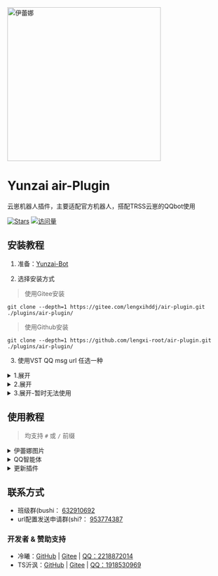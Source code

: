 
  <picture>
    <img height="350" alt="伊蕾娜" src="https://gd-hbimg.huaban.com/376b918e109d20d83556a9d76c7b2e91dbfede1dd3d24-Tkqbpl">
  </picture>
  
# Yunzai air-Plugin

云崽机器人插件，主要适配官方机器人，搭配TRSS云崽的QQbot使用

[![Stars](https://img.shields.io/github/stars/lengxi-root/air-plugin?color=yellow&label=收藏)](../../stargazers)
[![访问量](https://profile-counter.glitch.me/lengxi-root-air-plugin/count.svg)](https://github.com/lengxi-root/air-plugin)

</div>

## 安装教程

1. 准备：[Yunzai-Bot](https://github.com/TimeRainStarSky/Yunzai)

2. 选择安装方式

> 使用Gitee安装
```
git clone --depth=1 https://gitee.com/lengxihddj/air-plugin.git ./plugins/air-plugin/
```

> 使用Github安装
```
git clone --depth=1 https://github.com/lengxi-root/air-plugin.git ./plugins/air-plugin/
```

3. 使用VST QQ msg url 任选一种

<details><summary>1.展开</summary>
<br>
  
请进入群聊953774387 发送下方消息 appid换成自己机器人的appid
```
#校验appid
```

进行创建你机器人appid的校验文件，进入机器人后台把
```
vst.elaina.cn/url
```
输入进 消息url配置 然后在锅巴设置里 把下面内容输入到 消息url配置
```
https://vst.qqmsg.cn/url?url=
```

</details>
<details><summary>2.展开</summary>
<br>
  
注意：需要备案域名和ssl证书<br>
进入库内 main/php/ 将url整体放到网站根目录
先把校验文件下载到网站根目录，然后将你的域名网站添加到
```
QQ开放平台-机器人-开发设置-消息url配置
```
然后将你的网站按下方加入到消息url配置中，
```
你的网站域名/url
```

进锅巴添加把你的网站添加到消息url配置中
```
https://你的网站域名/url?url=
```

</details>

<details><summary>3.展开-暂时无法使用</summary>
<br>
  
带上自己的机器人appid进入该网站
```
https://url.oxoll.cn?appid=你的appid
```

进入机器人后台把下方内容输入进 消息url配置
```
url.oxoll.cn/url
```

然后在锅巴设置里 把下方内容输入到 消息url配置
```
https://url.oxoll.cn/url?qqbotid=需要替换的appid&url=
```
记得appid提前换成自己机器人的appid

</details>


## 使用教程

> 均支持 `#` 或 `/` 前缀

<details><summary>伊蕾娜图片</summary>

- `#随机伊蕾娜`
- `#表情伊蕾娜`
- `#今日伊蕾娜`

</details>

<details><summary>QQ智能体</summary>

- chat功能需要在[腾讯元器](https://yuanqi.tencent.com/)申请智能体
- 按照调用示例所给的东西填入config
- "user_id: 智能体用户id，在调用示例里面查看user_id"
- "appid: 智能体id, token: 智能体token"

- #CE + `问题`

</details>

<details><summary>更新插件</summary>

- `#air(强制)更新`
- `#air版本`

</details>

## 联系方式

- 班级群(bushi： [632910692](https://jq.qq.com/?_wv=1027&k=A2f9grK0)
- url配置发送申请群(shi?： [953774387](https://qm.qq.com/q/U0aaXRCzce)

### 开发者 & 赞助支持

- 冷曦：[GitHub](https://github.com/lengxi-root) | [Gitee](https://gitee.com/lengxihddj) |  [QQ：2218872014](https://qm.qq.com/q/44OFS6WBKM)
- TS沂沨：[GitHub](https://github.com/Ts-yf) | [Gitee](https://gitee.com/Ts-yf) |  [QQ：1918530969](https://qm.qq.com/q/l7nDOOUQL)

